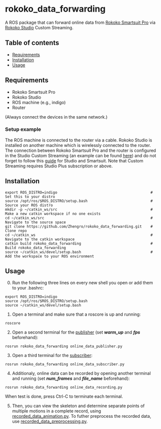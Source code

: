 # rokoko_data_forwarding
A ROS package that can forward online data from [Rokoko Smartsuit Pro](https://www.rokoko.com) via [Rokoko Studio](https://rokoko.freshdesk.com/support/solutions/articles/47001111806-rokoko-studio-1-15-1) Custom Streaming.

## Table of contents
   - [Requirements](#requirements)
   - [Installation](#installation)
   - [Usage](#usage)

## Requirements
* Rokoko Smartsuit Pro
* Rokoko Studio
* ROS machine (e.g., indigo)
* Router

(Always connect the devices in the same network.)

### Setup example
The ROS machine is connected to the router via a cable. Rokoko Studio is installed on another machine which is wirelessly connected to the router. The connection between Rokoko Smartsuit Pro and the router is configured in the Studio Custom Streaming (an example can be found [here](https://github.com/Zhengro/rokoko_data_forwarding/blob/master/setup_custom%20streaming.png)) and do not forget to follow this [guide](https://rokoko.freshdesk.com/support/solutions/articles/47001095035-getting-started-guide-smartsuit-pro) for Studio and Smartsuit. Note that Custom Streaming requires Studio Plus subscription or above.

## Installation
```
export ROS_DISTRO=indigo                                           # Set this to your distro
source /opt/ros/$ROS_DISTRO/setup.bash                             # Source your ROS distro 
mkdir -p ~/catkin_ws/src                                           # Make a new catkin workspace if no one exists
cd ~/catkin_ws/src                                                 # Navigate to the source space
git clone https://github.com/Zhengro/rokoko_data_forwarding.git    # Clone repo
cd ~/catkin_ws                                                     # Navigate to the catkin workspace
catkin build rokoko_data_forwarding                                # Build rokoko_data_forwarding
source ~/catkin_ws/devel/setup.bash                                # Add the workspace to your ROS environment
```
## Usage
0. Run the following three lines on every new shell you open or add them to your .bashrc:
```
export ROS_DISTRO=indigo
source /opt/ros/$ROS_DISTRO/setup.bash
source ~/catkin_ws/devel/setup.bash
```
1. Open a terminal and make sure that a roscore is up and running:
```
roscore
```

2. Open a second terminal for the [publisher](https://github.com/Zhengro/rokoko_data_forwarding/blob/master/scripts/online_data_publisher.py) (set **_warm_up_** and **_fps_** beforehand):
```
rosrun rokoko_data_forwarding online_data_publisher.py
```

3. Open a third terminal for the [subscriber](https://github.com/Zhengro/rokoko_data_forwarding/blob/master/scripts/online_data_subscriber.py):
```
rosrun rokoko_data_forwarding online_data_subscriber.py
```

4. Additionaly, online data can be recorded by opening another terminal and running (set **_num_frames_** and **_file_name_** beforehand):
```
rosrun rokoko_data_forwarding online_data_recording.py
```
   When test is done, press Ctrl-C to terminate each terminal.

5. Then, you can view the skeleton and determine separate points of multiple motions in a complete record, using [recorded_data_animation.py](https://github.com/Zhengro/rokoko_data_forwarding/blob/master/scripts/recorded_data_animation.py). To futher preprocess the recorded data, use [recorded_data_preprocessing.py](https://github.com/Zhengro/rokoko_data_forwarding/blob/master/scripts/recorded_data_preprocessing.py).
